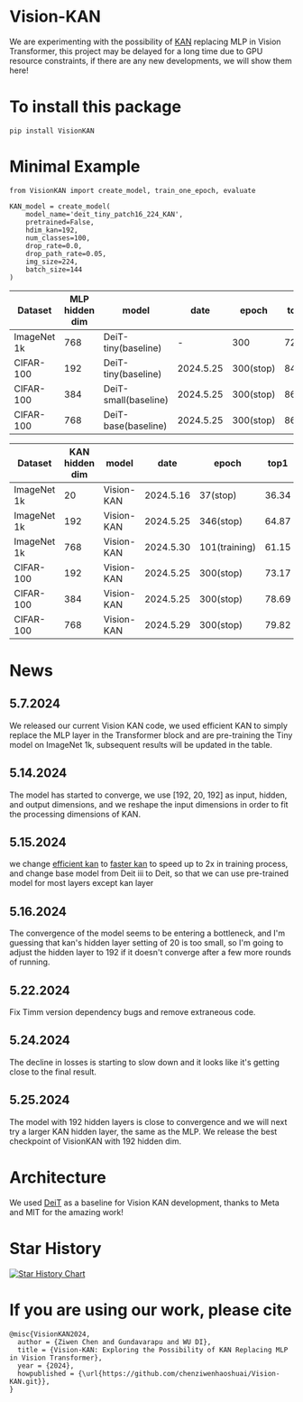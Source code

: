 # Vision-KAN
We are experimenting with the possibility of [KAN](https://github.com/KindXiaoming/pykan) replacing MLP in Vision Transformer, this project may be delayed for a long time due to GPU resource constraints, if there are any new developments, we will show them here!

# To install this package

```
pip install VisionKAN
```

# Minimal Example
```
from VisionKAN import create_model, train_one_epoch, evaluate

KAN_model = create_model(
    model_name='deit_tiny_patch16_224_KAN',
    pretrained=False,
    hdim_kan=192,
    num_classes=100,
    drop_rate=0.0,
    drop_path_rate=0.05,
    img_size=224,
    batch_size=144
)
```



| Dataset | MLP hidden dim | model | date | epoch | top1 | top5 | Checkpoint |
|-------|-------|-------|-------|-------|-------|-------|-------|
| ImageNet 1k | 768 | DeiT-tiny(baseline) | - | 300 | 72.2 | 91.1 | |
| CIFAR-100 | 192 | DeiT-tiny(baseline) | 2024.5.25 | 300(stop) | 84.94 | 96.53 | [Checkpoint](https://drive.google.com/drive/folders/1hPrnfI5CKMgwM6lgSrFUwvMQYsjtjg3A?usp=drive_link) |
| CIFAR-100 | 384 | DeiT-small(baseline) | 2024.5.25 | 300(stop) | 86.49 | 96.17 | [Checkpoint](https://drive.google.com/drive/folders/1ZSl2ojZUQRkIsZzJ0w5rahOTAv4IiZCt?usp=drive_link) |
| CIFAR-100 | 768 | DeiT-base(baseline) | 2024.5.25 | 300(stop) | 86.54 | 96.16 | [Checkpoint](https://drive.google.com/drive/folders/14kLdJDy11zv_mC35JvbcPCdoXvrHspNK?usp=sharing) |

| Dataset | KAN hidden dim | model | date | epoch | top1 | top5 | Checkpoint |
|-------|-------|-------|-------|-------|-------|-------|-------|
| ImageNet 1k | 20 | Vision-KAN | 2024.5.16 | 37(stop) | 36.34 | 61.48 | - |
| ImageNet 1k | 192 | Vision-KAN | 2024.5.25 | 346(stop) | 64.87 | 86.14 |[Checkpoint](https://pan.baidu.com/s/117ox7oh6zzXLwPMmQ6od1Q?pwd=y1vw) |
| ImageNet 1k | 768 | Vision-KAN | 2024.5.30 | 101(training) | 61.15 | 83.78 | - |
| CIFAR-100 | 192 | Vision-KAN | 2024.5.25 | 300(stop) | 73.17 | 93.307 | [Checkpoint](https://drive.google.com/drive/folders/19WPq6bZ9NgX-WxD7qXSTKiHc5D6P8jQP?usp=sharing) |
| CIFAR-100 | 384 | Vision-KAN | 2024.5.25 | 300(stop) | 78.69 | 94.73 | [Checkpoint](https://drive.google.com/drive/folders/1Uhj4yV0HZRQkPFUerxy88B19N1eDdgsc?usp=drive_link) |
| CIFAR-100 | 768 | Vision-KAN | 2024.5.29 | 300(stop) | 79.82 | 95.42 | [Checkpoint](https://drive.google.com/drive/folders/1FT55_6tDO_a135sQKBDn409fDdXvCi4N?usp=drive_link) |

# News
## 5.7.2024
We released our current Vision KAN code, we used efficient KAN to simply replace the MLP layer in the Transformer block and are pre-training the Tiny model on ImageNet 1k, subsequent results will be updated in the table.
## 5.14.2024
The model has started to converge, we use [192, 20, 192] as input, hidden, and output dimensions, and we reshape the input dimensions in order to fit the processing dimensions of KAN.
## 5.15.2024
we change [efficient kan](https://github.com/Blealtan/efficient-kan) to [faster kan](https://github.com/AthanasiosDelis/faster-kan) to speed up to 2x in training process, and change base model from Deit iii to Deit, so that we can use pre-trained model for most layers except kan layer
## 5.16.2024
The convergence of the model seems to be entering a bottleneck, and I'm guessing that kan's hidden layer setting of 20 is too small, so I'm going to adjust the hidden layer to 192 if it doesn't converge after a few more rounds of running.
## 5.22.2024
Fix Timm version dependency bugs and remove extraneous code.
## 5.24.2024
The decline in losses is starting to slow down and it looks like it's getting close to the final result.
## 5.25.2024
The model with 192 hidden layers is close to convergence and we will next try a larger KAN hidden layer, the same as the MLP.
We release the best checkpoint of VisionKAN with 192 hidden dim.
# Architecture
We used [DeiT](https://github.com/facebookresearch/deit) as a baseline for Vision KAN development, thanks to Meta and MIT for the amazing work!
# Star History

[![Star History Chart](https://api.star-history.com/svg?repos=chenziwenhaoshuai/Vision-KAN&type=Date)](https://star-history.com/#chenziwenhaoshuai/Vision-KAN&Date)

# If you are using our work, please cite

```
@misc{VisionKAN2024,
  author = {Ziwen Chen and Gundavarapu and WU DI},
  title = {Vision-KAN: Exploring the Possibility of KAN Replacing MLP in Vision Transformer},
  year = {2024},
  howpublished = {\url{https://github.com/chenziwenhaoshuai/Vision-KAN.git}},
}
```
